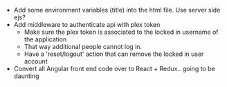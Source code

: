 - Add some environment variables (title) into the html file.  Use server side ejs?
- Add middleware to authenticate api with plex token
  - Make sure the plex token is associated to the locked in username of the application
  - That way additional people cannot log in.
  - Have a 'reset/logout' action that can remove the locked in user account
- Convert all Angular front end code over to React + Redux.. going to be daunting

